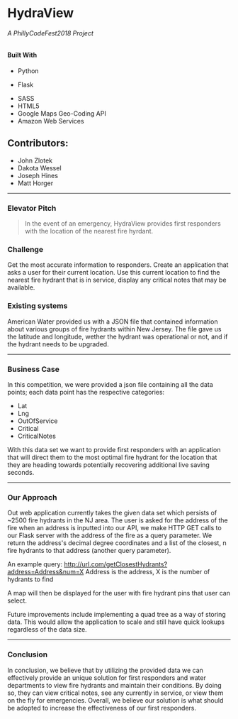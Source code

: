 # **HydraView**

######  A PhillyCodeFest2018 Project

####  Built With
* Python  
- Flask
* SASS
* HTML5
* Google Maps Geo-Coding API
* Amazon Web Services


## Contributors:
* John Zlotek
* Dakota Wessel
* Joseph Hines
* Matt Horger

***

### Elevator Pitch
> In the event of an emergency, HydraView provides first responders with the location of the nearest fire hyrdant.

### Challenge

Get the most accurate information to responders. Create an application that asks a user for their current location. Use this current location to find the nearest fire hydrant that is in service, display any critical notes that may be available.

### Existing systems

American Water provided us with a JSON file that contained information about various groups of fire hydrants within New Jersey. The file gave us the latitude and longitude, wether the hydrant was operational or not, and if the hydrant needs to be upgraded.  

***

### Business Case

In this competition, we were provided a json file containing all the data points; each data point has the respective categories:

* Lat
* Lng
* OutOfService
* Critical
* CriticalNotes

With this data set we want to provide first responders with an application that will direct them to the most optimal fire hydrant for the location that they are heading towards potentially recovering additional live saving seconds.

***

### Our Approach

Out web application currently takes the given data set which persists of ~2500 fire hydrants in the NJ area. The user is asked for the address of the fire when an address is inputted into our API, we make HTTP GET calls to our Flask server with the address of the fire as a query parameter. We return the address's decimal degree coordinates and a list of the closest, n fire hydrants to that address (another query parameter).

An example query:
http://url.com/getClosestHydrants?address=Address&num=X
Address is the address, X is the number of hydrants to find

A map will then be displayed for the user with fire hydrant pins that user can select. 

Future improvements include implementing a quad tree as a way of storing data. This would allow the application to scale and still have quick lookups regardless of the data size.

***

### Conclusion

In conclusion, we believe that by utilizing the provided data we can effectively provide an unique solution for first responders and water departments to view fire hydrants and maintain their conditions. By doing so, they can view critical notes, see any currently in service, or view them on the fly for emergencies. Overall, we believe our solution is what should be adopted to increase the effectiveness of our first responders.
